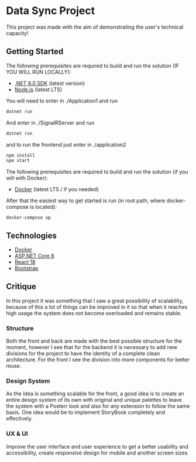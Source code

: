 # Data Sync Project

This project was made with the aim of demonstrating the user's technical capacity!

## Getting Started

The following prerequisites are required to build and run the solution (IF YOU WILL RUN LOCALLY):

- [.NET 8.0 SDK](https://dotnet.microsoft.com/download/dotnet/8.0) (latest version)
- [Node.js](https://nodejs.org/) (latest LTS)

You will need to enter in ./Application1 and run 
```bash
dotnet run
```

And enter in ./SignalRServer and run 
```bash
dotnet run
```

and to run the frontend just enter in ./application2
```bash
npm install
npm start
```

The following prerequisites are required to build and run the solution (if you will with Docker):
- [Docker](https://www.docker.com/) (latest LTS / if you needed)

After that the easiest way to get started is run (in root path, where docker-compose is located):
```
docker-compose up
```

## Technologies

* [Docker](https://www.docker.com/)
* [ASP.NET Core 8](https://docs.microsoft.com/en-us/aspnet/core/introduction-to-aspnet-core)
* [React 18](https://react.dev/)
* [Bootstrap](https://react-bootstrap.netlify.app/)


## Critique

In this project it was something that I saw a great possibility of scalability, because of this a lot of things can be improved in it so that when it reaches high usage the system does not become overloaded and remains stable.

### Structure

Both the front and back are made with the best possible structure for the moment, however I see that for the backend it is necessary to add new divisions for the project to have the identity of a complete clean architecture. For the front I see the division into more components for better reuse.

### Design System

As the idea is something scalable for the front, a good idea is to create an entire design system of its own with original and unique palettes to leave the system with a Posterr look and also for any extension to follow the same basis. One idea would be to implement StoryBook completely and effectively.

### UX & UI 

Improve the user interface and user experience to get a better usability and accessibility, create responsive design for mobile and another screen sizes


